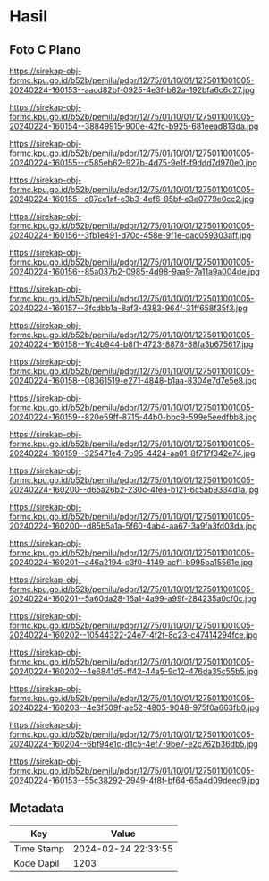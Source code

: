 # Hasil

## Foto C Plano

https://sirekap-obj-formc.kpu.go.id/b52b/pemilu/pdpr/12/75/01/10/01/1275011001005-20240224-160153--aacd82bf-0925-4e3f-b82a-192bfa6c6c27.jpg

https://sirekap-obj-formc.kpu.go.id/b52b/pemilu/pdpr/12/75/01/10/01/1275011001005-20240224-160154--38849915-900e-42fc-b925-681eead813da.jpg

https://sirekap-obj-formc.kpu.go.id/b52b/pemilu/pdpr/12/75/01/10/01/1275011001005-20240224-160155--d585eb62-927b-4d75-9e1f-f9ddd7d970e0.jpg

https://sirekap-obj-formc.kpu.go.id/b52b/pemilu/pdpr/12/75/01/10/01/1275011001005-20240224-160155--c87ce1af-e3b3-4ef6-85bf-e3e0779e0cc2.jpg

https://sirekap-obj-formc.kpu.go.id/b52b/pemilu/pdpr/12/75/01/10/01/1275011001005-20240224-160156--3fb1e491-d70c-458e-9f1e-dad059303aff.jpg

https://sirekap-obj-formc.kpu.go.id/b52b/pemilu/pdpr/12/75/01/10/01/1275011001005-20240224-160156--85a037b2-0985-4d98-9aa9-7a11a9a004de.jpg

https://sirekap-obj-formc.kpu.go.id/b52b/pemilu/pdpr/12/75/01/10/01/1275011001005-20240224-160157--3fcdbb1a-8af3-4383-964f-31ff658f35f3.jpg

https://sirekap-obj-formc.kpu.go.id/b52b/pemilu/pdpr/12/75/01/10/01/1275011001005-20240224-160158--1fc4b944-b8f1-4723-8878-88fa3b675617.jpg

https://sirekap-obj-formc.kpu.go.id/b52b/pemilu/pdpr/12/75/01/10/01/1275011001005-20240224-160158--08361519-e271-4848-b1aa-8304e7d7e5e8.jpg

https://sirekap-obj-formc.kpu.go.id/b52b/pemilu/pdpr/12/75/01/10/01/1275011001005-20240224-160159--820e59ff-8715-44b0-bbc9-599e5eedfbb8.jpg

https://sirekap-obj-formc.kpu.go.id/b52b/pemilu/pdpr/12/75/01/10/01/1275011001005-20240224-160159--325471e4-7b95-4424-aa01-8f717f342e74.jpg

https://sirekap-obj-formc.kpu.go.id/b52b/pemilu/pdpr/12/75/01/10/01/1275011001005-20240224-160200--d65a26b2-230c-4fea-b121-6c5ab9334d1a.jpg

https://sirekap-obj-formc.kpu.go.id/b52b/pemilu/pdpr/12/75/01/10/01/1275011001005-20240224-160200--d85b5a1a-5f60-4ab4-aa67-3a9fa3fd03da.jpg

https://sirekap-obj-formc.kpu.go.id/b52b/pemilu/pdpr/12/75/01/10/01/1275011001005-20240224-160201--a46a2194-c3f0-4149-acf1-b995ba15561e.jpg

https://sirekap-obj-formc.kpu.go.id/b52b/pemilu/pdpr/12/75/01/10/01/1275011001005-20240224-160201--5a60da28-16a1-4a99-a99f-284235a0cf0c.jpg

https://sirekap-obj-formc.kpu.go.id/b52b/pemilu/pdpr/12/75/01/10/01/1275011001005-20240224-160202--10544322-24e7-4f2f-8c23-c47414294fce.jpg

https://sirekap-obj-formc.kpu.go.id/b52b/pemilu/pdpr/12/75/01/10/01/1275011001005-20240224-160202--4e6841d5-ff42-44a5-9c12-476da35c55b5.jpg

https://sirekap-obj-formc.kpu.go.id/b52b/pemilu/pdpr/12/75/01/10/01/1275011001005-20240224-160203--4e3f509f-ae52-4805-9048-975f0a663fb0.jpg

https://sirekap-obj-formc.kpu.go.id/b52b/pemilu/pdpr/12/75/01/10/01/1275011001005-20240224-160204--6bf94e1c-d1c5-4ef7-9be7-e2c762b36db5.jpg

https://sirekap-obj-formc.kpu.go.id/b52b/pemilu/pdpr/12/75/01/10/01/1275011001005-20240224-160153--55c38292-2949-4f8f-bf64-65a4d09deed9.jpg


## Metadata

| Key        | Value               |
| ---------- | ------------------- |
| Time Stamp | 2024-02-24 22:33:55 |
| Kode Dapil | 1203                |



